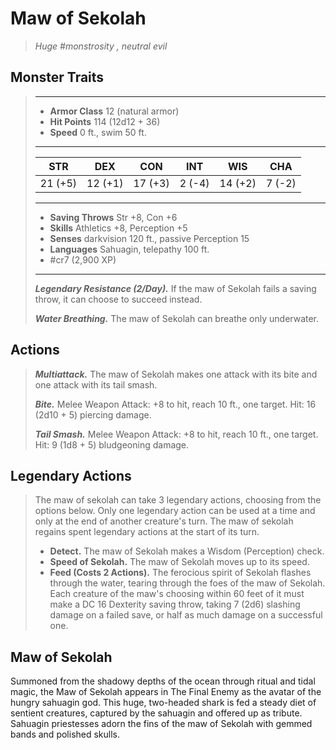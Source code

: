 # Maw of Sekolah
>*Huge #monstrosity , neutral evil*
## Monster Traits
>___
>- **Armor Class** 12 (natural armor)
>- **Hit Points** 114 (12d12 + 36)
>- **Speed** 0 ft., swim 50 ft.
>___
>|STR|DEX|CON|INT|WIS|CHA|
>|:---:|:---:|:---:|:---:|:---:|:---:|
>|21 (+5)|12 (+1)|17 (+3)|2 (-4)|14 (+2)|7 (-2)|
>___
>- **Saving Throws** Str +8, Con +6
>- **Skills** Athletics +8, Perception +5
>- **Senses** darkvision 120 ft., passive Perception 15
>- **Languages** Sahuagin, telepathy 100 ft.
>- #cr7 (2,900 XP)
>___
>***Legendary Resistance (2/Day).*** If the maw of Sekolah fails a saving throw, it can choose to succeed instead.  
>
>***Water Breathing.*** The maw of Sekolah can breathe only underwater.  
>
## Actions
>***Multiattack.*** The maw of Sekolah makes one attack with its bite and one attack with its tail smash.  
>
>***Bite.*** Melee Weapon Attack: +8 to hit, reach 10 ft., one target. Hit: 16 (2d10 + 5) piercing damage.  
>
>***Tail Smash.*** Melee Weapon Attack: +8 to hit, reach 10 ft., one target. Hit: 9 (1d8 + 5) bludgeoning damage.  
>
## Legendary Actions
>The maw of sekolah can take 3 legendary actions, choosing from the options below. Only one legendary action can be used at a time and only at the end of another creature's turn. The maw of sekolah regains spent legendary actions at the start of its turn.
>
>- **Detect.** The maw of Sekolah makes a Wisdom (Perception) check.
>- **Speed of Sekolah.** The maw of Sekolah moves up to its speed.
>- **Feed (Costs 2 Actions).** The ferocious spirit of Sekolah flashes through the water, tearing through the foes of the maw of Sekolah. Each creature of the maw's choosing within 60 feet of it must make a DC 16 Dexterity saving throw, taking 7 (2d6) slashing damage on a failed save, or half as much damage on a successful one.
## Maw of Sekolah
Summoned from the shadowy depths of the ocean through ritual and tidal magic, the Maw of Sekolah appears in The Final Enemy as the avatar of the hungry sahuagin god. This huge, two-headed shark is fed a steady diet of sentient creatures, captured by the sahuagin and offered up as tribute. Sahuagin priestesses adorn the fins of the maw of Sekolah with gemmed bands and polished skulls.